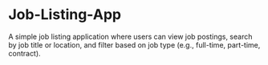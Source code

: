# Job-Listing-App
A simple job listing application where users can view job postings, search by job title or location, and filter based on job type (e.g., full-time, part-time, contract).
